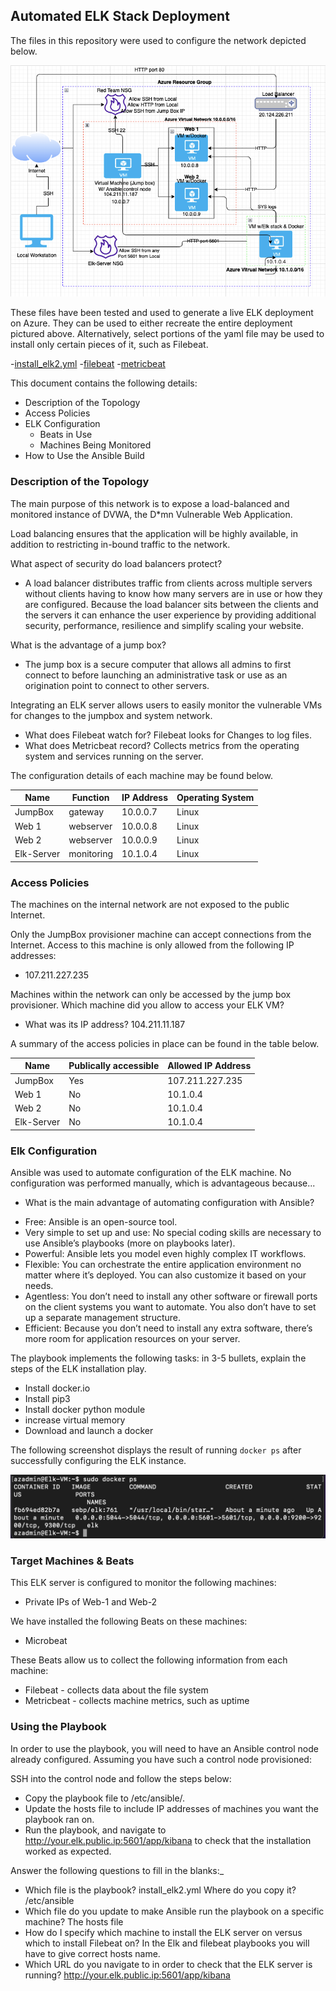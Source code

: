 ﻿## Automated ELK Stack Deployment


The files in this repository were used to configure the network depicted below.


![](Images/Network_Diagram.png)


These files have been tested and used to generate a live ELK deployment on Azure. They can be used to either recreate the entire deployment pictured above. Alternatively, select portions of the yaml file may be used to install only certain pieces of it, such as Filebeat.


  -[install_elk2.yml](https://github.com/Cprejean/Elkstack_Project_1/blob/main/ansible/install-elk.yml.txt)
  -[filebeat](https://github.com/Cprejean/Elkstack_Project_1/blob/main/ansible/filebeat-playbook.yml.txt)
  -[metricbeat](https://github.com/Cprejean/Elkstack_Project_1/blob/main/ansible/Metricbeat-Playbook.yml.txt)


This document contains the following details:
- Description of the Topology
- Access Policies
- ELK Configuration
  - Beats in Use
  - Machines Being Monitored
- How to Use the Ansible Build




### Description of the Topology


The main purpose of this network is to expose a load-balanced and monitored instance of DVWA, the D*mn Vulnerable Web Application.


Load balancing ensures that the application will be highly available, in addition to restricting in-bound traffic to the network.


What aspect of security do load balancers protect? 


* A load balancer distributes traffic from clients across multiple servers without clients having to know how many servers are in use or how they are configured. Because the load balancer sits between the clients and the servers it can enhance the user experience by providing additional security, performance, resilience and simplify scaling your website.


What is the advantage of a jump box?


* The jump box is a secure computer that allows all admins to first connect to before launching an administrative task or use as an origination point to connect to other servers.


Integrating an ELK server allows users to easily monitor the vulnerable VMs for changes to the jumpbox and system network.
* What does Filebeat watch for? Filebeat looks for Changes to log files. 
* What does Metricbeat record? Collects metrics from the operating system and services running on the server.


The configuration details of each machine may be found below.


| Name       | Function   | IP Address | Operating System |
|------------|------------|------------|------------------|
| JumpBox    | gateway    | 10.0.0.7   | Linux            |
| Web 1      | webserver  | 10.0.0.8   | Linux            |
| Web 2      | webserver  | 10.0.0.9   | Linux            |
| Elk-Server | monitoring | 10.1.0.4   | Linux            |




### Access Policies


The machines on the internal network are not exposed to the public Internet. 


Only the JumpBox provisioner machine can accept connections from the Internet. Access to this machine is only allowed from the following IP addresses:
* 107.211.227.235


Machines within the network can only be accessed by the jump box provisioner. Which machine did you allow to access your ELK VM? 
* What was its IP address? 104.211.11.187


A summary of the access policies in place can be found in the table below.


| Name       | Publically accessible | Allowed IP Address |
|------------|-----------------------|--------------------|
| JumpBox    | Yes                   | 107.211.227.235    |
| Web 1      | No                    | 10.1.0.4           |
| Web 2      | No                    | 10.1.0.4           |
| Elk-Server | No                    | 10.1.0.4           |




### Elk Configuration


Ansible was used to automate configuration of the ELK machine. No configuration was performed manually, which is advantageous because...
- What is the main advantage of automating configuration with Ansible?
* Free: Ansible is an open-source tool.
* Very simple to set up and use: No special coding skills are necessary to use Ansible’s playbooks (more on playbooks later).
* Powerful: Ansible lets you model even highly complex IT workflows.
* Flexible: You can orchestrate the entire application environment no matter where it’s deployed. You can also customize it based on your needs.
* Agentless: You don’t need to install any other software or firewall ports on the client systems you want to automate. You also don’t have to set up a separate management structure.
* Efficient: Because you don’t need to install any extra software, there’s more room for application resources on your server.




The playbook implements the following tasks: in 3-5 bullets, explain the steps of the ELK installation play. 
* Install docker.io
* Install pip3
* Install docker python module
* increase virtual memory
* Download and launch a docker 


The following screenshot displays the result of running `docker ps` after successfully configuring the ELK instance.


![](Images/Docker_ps.png)


### Target Machines & Beats
This ELK server is configured to monitor the following machines:
* Private IPs of Web-1 and Web-2


We have installed the following Beats on these machines:
* Microbeat


These Beats allow us to collect the following information from each machine:
* Filebeat - collects data about the file system
* Metricbeat - collects machine metrics, such as uptime




### Using the Playbook
In order to use the playbook, you will need to have an Ansible control node already configured. Assuming you have such a control node provisioned: 


SSH into the control node and follow the steps below:
* Copy the playbook file to /etc/ansible/.
* Update the hosts file to include IP addresses of machines you want the playbook ran on.
* Run the playbook, and navigate to http://your.elk.public.ip:5601/app/kibana to check that the installation worked as expected.


Answer the following questions to fill in the blanks:_
- Which file is the playbook? install_elk2.yml Where do you copy it? /etc/ansible
- Which file do you update to make Ansible run the playbook on a specific machine? The hosts file
- How do I specify which machine to install the ELK server on versus which to install Filebeat on? In the Elk and filebeat playbooks you will have to give correct hosts name.
- Which URL do you navigate to in order to check that the ELK server is running? http://your.elk.public.ip:5601/app/kibana